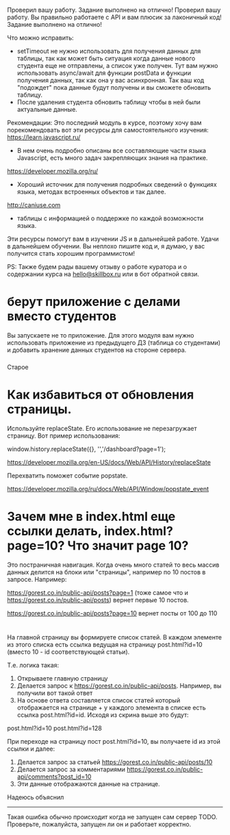 Проверил вашу работу. Задание выполнено на отлично!
Проверил вашу работу. Вы правильно работаете с API и вам плюсик за лаконичный код! Задание выполнено на отлично!

Что можно исправить:
- setTimeout не нужно использовать для получения данных для таблицы, так как может быть ситуация когда данные нового студента еще не отправлены, а список уже получен. Тут вам нужно использовать async/await для функции postData и функции получения данных, так как она у вас  асинхронная. Так ваш код "подождет" пока данные будут получены и вы сможете обновить таблицу.
- После удаления студента обновить таблицу чтобы в ней были актуальные данные.



Рекомендации:
Это последний модуль в курсе, поэтому хочу вам порекомендовать вот эти ресурсы для самостоятельного изучения:
https://learn.javascript.ru/
 - В нем очень подробно описаны все составляющие части языка Javascript, есть много задач закрепляющих знания на практике.

https://developer.mozilla.org/ru/
 - Хороший источник для получения подробных сведений о функциях языка, методах встроенных объектов и так далее.

http://caniuse.com
 - таблицы с информацией о поддержке по каждой возможности языка.

Эти ресурсы помогут вам в изучении JS и в дальнейшей работе.
Удачи в дальнейшем обучении. Вы неплохо пишите код и, я думаю, у вас получится стать хорошим программистом!

PS: Также будем рады вашему отзыву о работе куратора и о содержании курса на hello@skillbox.ru или в бот обратной связи.


# берут приложение с делами вместо студентов
Вы запускаете не то приложение. Для этого модуля вам нужно использовать приложение из предыдущего ДЗ (таблица со студентами) и добавить хранение данных студентов на стороне сервера.




###
Старое

# Как избавиться от обновления страницы.
Используйте replaceState. Его использование не перезагружает страницу. Вот пример использования:

window.history.replaceState({}, '','/dashboard?page=1');

https://developer.mozilla.org/en-US/docs/Web/API/History/replaceState

Перехватить поможет событие popstate.

https://developer.mozilla.org/ru/docs/Web/API/Window/popstate_event

# Зачем мне в index.html еще ссылки делать, index.html?page=10? Что значит page 10?
Это постраничная навигация. Когда очень много статей то весь массив данных делится на блоки или "страницы", например по 10 постов в запросе. Например:

https://gorest.co.in/public-api/posts?page=1 (тоже самое что и https://gorest.co.in/public-api/posts) вернет первые 10 постов.

https://gorest.co.in/public-api/posts?page=10 вернет посты от 100 до 110

#
На главной страницу вы формируете список статей. В каждом элементе из этого списка есть ссылка ведущая на страницу post.html?id=10 (вместо 10 - id соответствующей статьи).

Т.е. логика такая:

1. Открываете главную страницу
2. Делается запрос к https://gorest.co.in/public-api/posts. Например, вы получили вот такой ответ
3. На основе ответа составляется список статей который отображается на странице + у каждого элемента в списке есть ссылка post.html?id=id. Исходя из скрина выше это будут:

post.html?id=10
post.html?id=128

При переходе на страницу пост post.html?id=10, вы получаете id из этой ссылки и далее:
1. Делается запрос за статьей https://gorest.co.in/public-api/posts/10
2. Делается запрос за комментариями https://gorest.co.in/public-api/comments?post_id=10
3. Эти данные отображаются данные на странице.

Надеюсь объяснил   

---
Такая ошибка обычно происходит когда не запущен сам сервер TODO. Проверьте, пожалуйста, запущен ли он и работает корректно.
